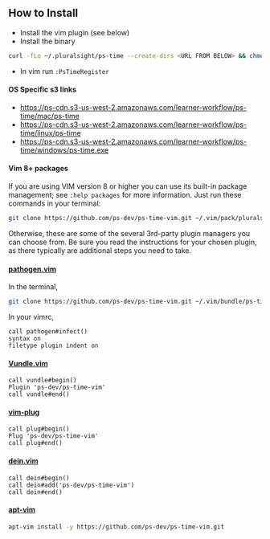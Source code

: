 ## How to Install
* Install the vim plugin (see below)
* Install the binary
```bash
curl -fLo ~/.pluralsight/ps-time --create-dirs <URL FROM BELOW> && chmod +x ~/.pluralsight/ps-time
```
* In vim run `:PsTimeRegister`

#### OS Specific s3 links
* https://ps-cdn.s3-us-west-2.amazonaws.com/learner-workflow/ps-time/mac/ps-time
* https://ps-cdn.s3-us-west-2.amazonaws.com/learner-workflow/ps-time/linux/ps-time
* https://ps-cdn.s3-us-west-2.amazonaws.com/learner-workflow/ps-time/windows/ps-time.exe


#### Vim 8+ packages

If you are using VIM version 8 or higher you can use its built-in package management; see `:help packages` for more information. Just run these commands in your terminal:

```bash
git clone https://github.com/ps-dev/ps-time-vim.git ~/.vim/pack/pluralsight/start/ps-time-vim
```

Otherwise, these are some of the several 3rd-party plugin managers you can choose from. Be sure you read the instructions for your chosen plugin, as there typically are additional steps you need to take.

#### [pathogen.vim](https://github.com/tpope/vim-pathogen)

In the terminal,
```bash
git clone https://github.com/ps-dev/ps-time-vim.git ~/.vim/bundle/ps-time-vim
```
In your vimrc,
```vim
call pathogen#infect()
syntax on
filetype plugin indent on
```

#### [Vundle.vim](https://github.com/VundleVim/Vundle.vim)
```vim
call vundle#begin()
Plugin 'ps-dev/ps-time-vim'
call vundle#end()
```

#### [vim-plug](https://github.com/junegunn/vim-plug)
```vim
call plug#begin()
Plug 'ps-dev/ps-time-vim'
call plug#end()
```

#### [dein.vim](https://github.com/Shougo/dein.vim)
```vim
call dein#begin()
call dein#add('ps-dev/ps-time-vim')
call dein#end()
```

#### [apt-vim](https://github.com/egalpin/apt-vim)
```bash
apt-vim install -y https://github.com/ps-dev/ps-time-vim.git
```
